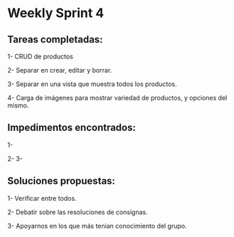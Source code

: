# Weekly Sprint 4

## Tareas completadas:

1- CRUD de productos

2- Separar en crear, editar y borrar.

3- Separar en una vista que muestra todos los productos.

4- Carga de imágenes para mostrar variedad de productos, y opciones del mismo.

## Impedimentos encontrados:

1- 

2- 
3- 



## Soluciones propuestas:

1- Verificar entre todos. 

2- Debatir sobre las resoluciones de consignas.

3- Apoyarnos en los que más tenian conocimiento del grupo.



